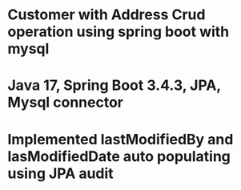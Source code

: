 # Customer with Address Crud operation using spring boot with mysql 
# Java 17, Spring Boot 3.4.3, JPA, Mysql connector
# Implemented lastModifiedBy and lasModifiedDate auto populating using JPA audit
